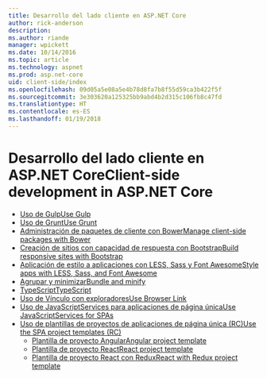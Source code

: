 ```yaml
---
title: Desarrollo del lado cliente en ASP.NET Core
author: rick-anderson
description: 
ms.author: riande
manager: wpickett
ms.date: 10/14/2016
ms.topic: article
ms.technology: aspnet
ms.prod: asp.net-core
uid: client-side/index
ms.openlocfilehash: 09d05a5e08a5e4b78d8fa7b8f55d59ca3b422f5f
ms.sourcegitcommit: 3e303620a125325bb9abd4b2d315c106fb8c47fd
ms.translationtype: HT
ms.contentlocale: es-ES
ms.lasthandoff: 01/19/2018
---
```

# <a name="client-side-development-in-aspnet-core"></a><span data-ttu-id="886b8-102">Desarrollo del lado cliente en ASP.NET Core</span><span class="sxs-lookup"><span data-stu-id="886b8-102">Client-side development in ASP.NET Core</span></span>

- [<span data-ttu-id="886b8-103">Uso de Gulp</span><span class="sxs-lookup"><span data-stu-id="886b8-103">Use Gulp</span></span>](xref:client-side/using-gulp)
- [<span data-ttu-id="886b8-104">Uso de Grunt</span><span class="sxs-lookup"><span data-stu-id="886b8-104">Use Grunt</span></span>](xref:client-side/using-grunt)
- [<span data-ttu-id="886b8-105">Administración de paquetes de cliente con Bower</span><span class="sxs-lookup"><span data-stu-id="886b8-105">Manage client-side packages with Bower</span></span>](xref:client-side/bower)
- [<span data-ttu-id="886b8-106">Creación de sitios con capacidad de respuesta con Bootstrap</span><span class="sxs-lookup"><span data-stu-id="886b8-106">Build responsive sites with Bootstrap</span></span>](xref:client-side/bootstrap)
- [<span data-ttu-id="886b8-107">Aplicación de estilo a aplicaciones con LESS, Sass y Font Awesome</span><span class="sxs-lookup"><span data-stu-id="886b8-107">Style apps with LESS, Sass, and Font Awesome</span></span>](xref:client-side/less-sass-fa)
- [<span data-ttu-id="886b8-108">Agrupar y minimizar</span><span class="sxs-lookup"><span data-stu-id="886b8-108">Bundle and minify</span></span>](xref:client-side/bundling-and-minification)
- [<span data-ttu-id="886b8-109">TypeScript</span><span class="sxs-lookup"><span data-stu-id="886b8-109">TypeScript</span></span>](https://www.typescriptlang.org/docs/handbook/asp-net-core.html)
- [<span data-ttu-id="886b8-110">Uso de Vínculo con exploradores</span><span class="sxs-lookup"><span data-stu-id="886b8-110">Use Browser Link</span></span>](xref:client-side/using-browserlink)
- [<span data-ttu-id="886b8-111">Uso de JavaScriptServices para aplicaciones de página única</span><span class="sxs-lookup"><span data-stu-id="886b8-111">Use JavaScriptServices for SPAs</span></span>](xref:client-side/spa-services)
- [<span data-ttu-id="886b8-112">Uso de plantillas de proyectos de aplicaciones de página única (RC)</span><span class="sxs-lookup"><span data-stu-id="886b8-112">Use the SPA project templates (RC)</span></span>](xref:spa/index)
    - [<span data-ttu-id="886b8-113">Plantilla de proyecto Angular</span><span class="sxs-lookup"><span data-stu-id="886b8-113">Angular project template</span></span>](xref:spa/angular)
    - [<span data-ttu-id="886b8-114">Plantilla de proyecto React</span><span class="sxs-lookup"><span data-stu-id="886b8-114">React project template</span></span>](xref:spa/react)
    - [<span data-ttu-id="886b8-115">Plantilla de proyecto React con Redux</span><span class="sxs-lookup"><span data-stu-id="886b8-115">React with Redux project template</span></span>](xref:spa/react-with-redux)

